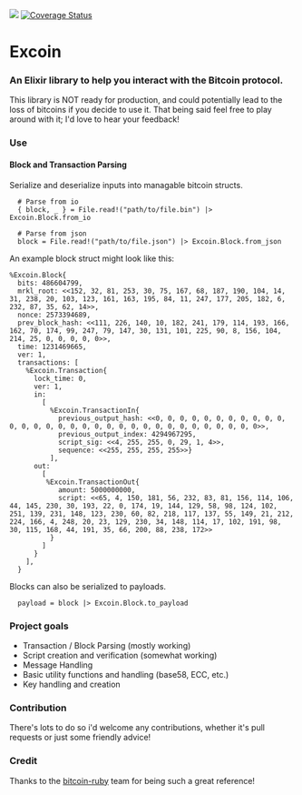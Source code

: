![](https://travis-ci.org/johncosch/Excoin.svg?branch=master) [![Coverage Status](https://coveralls.io/repos/johncosch/Excoin/badge.svg?branch=master&service=github)](https://coveralls.io/github/johncosch/Excoin?branch=master)

Excoin
======

### An Elixir library to help you interact with the Bitcoin protocol. 
This library is NOT ready for production, and could potentially lead to the loss of bitcoins if you decide to use it. That being said feel free to play around with it; I'd love to hear your feedback!

### Use

#### Block and Transaction Parsing
Serialize and deserialize inputs into managable bitcoin structs.
```
  # Parse from io
  { block, _ } = File.read!("path/to/file.bin") |> Excoin.Block.from_io
  
  # Parse from json
  block = File.read!("path/to/file.json") |> Excoin.Block.from_json
```
An example block struct might look like this:

```
%Excoin.Block{
  bits: 486604799,
  mrkl_root: <<152, 32, 81, 253, 30, 75, 167, 68, 187, 190, 104, 14, 31, 238, 20, 103, 123, 161, 163, 195, 84, 11, 247, 177, 205, 182, 6, 232, 87, 35, 62, 14>>,
  nonce: 2573394689,
  prev_block_hash: <<111, 226, 140, 10, 182, 241, 179, 114, 193, 166, 162, 70, 174, 99, 247, 79, 147, 30, 131, 101, 225, 90, 8, 156, 104, 214, 25, 0, 0, 0, 0, 0>>,
  time: 1231469665,
  ver: 1,
  transactions: [
    %Excoin.Transaction{
      lock_time: 0,
      ver: 1,
      in: 
        [
          %Excoin.TransactionIn{
            previous_output_hash: <<0, 0, 0, 0, 0, 0, 0, 0, 0, 0, 0, 0, 0, 0, 0, 0, 0, 0, 0, 0, 0, 0, 0, 0, 0, 0, 0, 0, 0, 0, 0, 0>>,
            previous_output_index: 4294967295,
            script_sig: <<4, 255, 255, 0, 29, 1, 4>>,
            sequence: <<255, 255, 255, 255>>}
          ],
      out: 
        [
         %Excoin.TransactionOut{
            amount: 5000000000,
            script: <<65, 4, 150, 181, 56, 232, 83, 81, 156, 114, 106, 44, 145, 230, 30, 193, 22, 0, 174, 19, 144, 129, 58, 98, 124, 102, 251, 139, 231, 148, 123, 230, 60, 82, 218, 117, 137, 55, 149, 21, 212, 224, 166, 4, 248, 20, 23, 129, 230, 34, 148, 114, 17, 102, 191, 98, 30, 115, 168, 44, 191, 35, 66, 200, 88, 238, 172>>
          }
        ]
      }
    ],
  }
```
Blocks can also be serialized to payloads.
```
  payload = block |> Excoin.Block.to_payload
```

### Project goals
- Transaction / Block Parsing (mostly working)
- Script creation and verification (somewhat working)
- Message Handling
- Basic utility functions and handling (base58, ECC, etc.)
- Key handling and creation

### Contribution
There's lots to do so i'd welcome any contributions, whether it's pull requests or just some friendly advice!

### Credit
Thanks to the [bitcoin-ruby](https://github.com/lian/bitcoin-ruby) team for being such a great reference!
